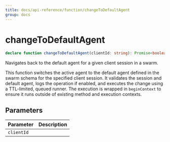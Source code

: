 ```yaml
---
title: docs/api-reference/function/changeToDefaultAgent
group: docs
---
```


# changeToDefaultAgent

```ts
declare function changeToDefaultAgent(clientId: string): Promise<boolean>;
```

Navigates back to the default agent for a given client session in a swarm.

This function switches the active agent to the default agent defined in the swarm schema for the specified client session.
It validates the session and default agent, logs the operation if enabled, and executes the change using a TTL-limited, queued runner.
The execution is wrapped in `beginContext` to ensure it runs outside of existing method and execution contexts.

## Parameters

| Parameter | Description |
|-----------|-------------|
| `clientId` | |
